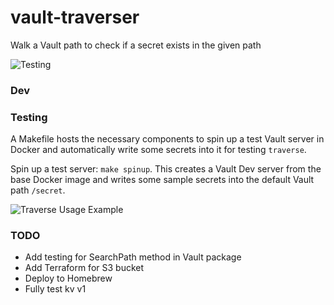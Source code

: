 # vault-traverser
Walk a Vault path to check if a secret exists in the given path

![Testing](https://github.com/lucassha/vault-traverser/actions/workflows/test.yml/badge.svg)

### Dev

### Testing

A Makefile hosts the necessary components to spin up a test Vault server in Docker and automatically write some secrets into it for testing `traverse`. 

Spin up a test server: `make spinup`. This creates a Vault Dev server from the base Docker image and writes some sample secrets into the default Vault path `/secret`. 

![Traverse Usage Example](https://github.com/lucassha/vault-traverser/blob/main/img/gihub_traverse.gif)

### TODO
- Add testing for SearchPath method in Vault package
- Add Terraform for S3 bucket
- Deploy to Homebrew
- Fully test kv v1